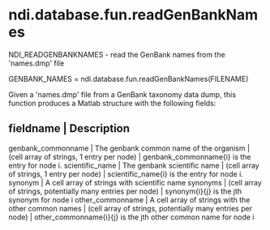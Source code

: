 # ndi.database.fun.readGenBankNames

  NDI_READGENBANKNAMES - read the GenBank names from the 'names.dmp' file
 
  GENBANK_NAMES = ndi.database.fun.readGenBankNames(FILENAME)
 
  Given a 'names.dmp' file from a GenBank taxonomy data dump,
  this function produces a Matlab structure with the following fields:
  
  fieldname            | Description
  -----------------------------------------------------------------
  genbank_commonname   | The genbank common name of the organism
                       |   (cell array of strings, 1 entry per node)
                       |   genbank_commonname{i} is the entry for node i.
  scientific_name      | The genbank scientific name
                       |   (cell array of strings, 1 entry per node)
                       |   scientific_name{i} is the entry for node i.
  synonym              | A cell array of strings with scientific name synonyms
                       |   (cell array of strings, potentially many entries per node)
                       |   synonym{i}{j} is the jth synonym for node i
  other_commonname     | A cell array of strings with the other common names
                       |   (cell array of strings, potentially many entries per node)
                       |   other_commonname{i}{j} is the jth other common name for node i
